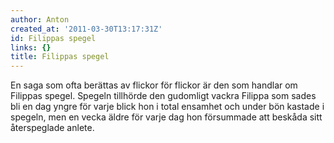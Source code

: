 ```yaml
---
author: Anton
created_at: '2011-03-30T13:17:31Z'
id: Filippas spegel
links: {}
title: Filippas spegel
---
```


En saga som ofta berättas av flickor för flickor är den som handlar om Filippas spegel. Spegeln
tillhörde den gudomligt vackra Filippa som sades bli en dag yngre för varje blick hon i total
ensamhet och under bön kastade i spegeln, men en vecka äldre för varje dag hon försummade att
beskåda sitt återspeglade anlete.
